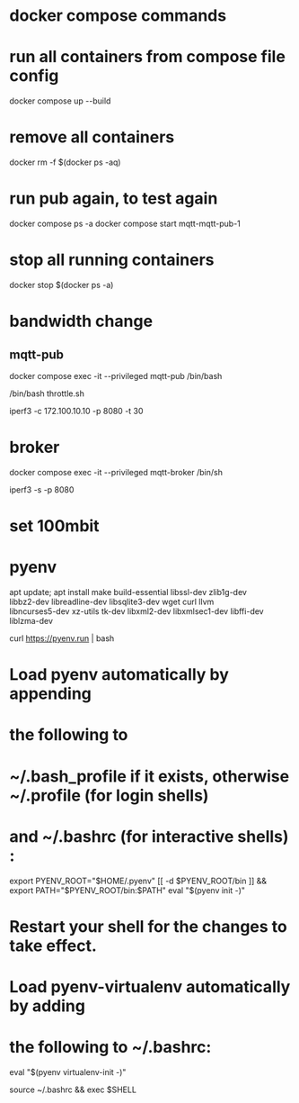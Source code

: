 # docker compose commands

# run all containers from compose file config
docker compose up --build

# remove all containers
docker rm -f $(docker ps -aq)

# run pub again, to test again
docker compose ps -a
docker compose start mqtt-mqtt-pub-1

# stop all running containers
docker stop $(docker ps -a)

# bandwidth change 
## mqtt-pub 
docker compose exec -it --privileged mqtt-pub /bin/bash

/bin/bash throttle.sh

iperf3 -c 172.100.10.10 -p 8080 -t 30

# broker

docker compose exec -it --privileged mqtt-broker /bin/sh

iperf3 -s -p 8080

# set 100mbit

# pyenv

apt update; apt install make build-essential libssl-dev zlib1g-dev \
libbz2-dev libreadline-dev libsqlite3-dev wget curl llvm \
libncurses5-dev xz-utils tk-dev libxml2-dev libxmlsec1-dev libffi-dev liblzma-dev


curl https://pyenv.run | bash

# Load pyenv automatically by appending
# the following to
# ~/.bash_profile if it exists, otherwise ~/.profile (for login shells)
# and ~/.bashrc (for interactive shells) :

export PYENV_ROOT="$HOME/.pyenv"
[[ -d $PYENV_ROOT/bin ]] && export PATH="$PYENV_ROOT/bin:$PATH"
eval "$(pyenv init -)"

# Restart your shell for the changes to take effect.

# Load pyenv-virtualenv automatically by adding
# the following to ~/.bashrc:

eval "$(pyenv virtualenv-init -)"

source ~/.bashrc && exec $SHELL


